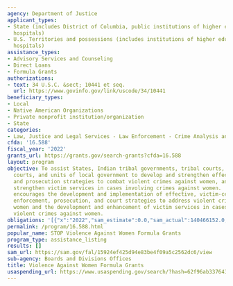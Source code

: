 ```yaml
---
agency: Department of Justice
applicant_types:
- State (includes District of Columbia, public institutions of higher education and
  hospitals)
- U.S. Territories and possessions (includes institutions of higher education and
  hospitals)
assistance_types:
- Advisory Services and Counseling
- Direct Loans
- Formula Grants
authorizations:
- text: 34 U.S.C. &sect; 10441 et seq.
  url: https://www.govinfo.gov/link/uscode/34/10441
beneficiary_types:
- Local
- Native American Organizations
- Private nonprofit institution/organization
- State
categories:
- Law, Justice and Legal Services - Law Enforcement - Crime Analysis and Data
cfda: '16.588'
fiscal_year: '2022'
grants_url: https://grants.gov/search-grants?cfda=16.588
layout: program
objective: To assist States, Indian tribal governments, tribal courts, State and local
  courts, and units of local government to develop and strengthen effective law enforcement
  and prosecution strategies to combat violent crimes against women, and develop and
  strengthen victim services in cases involving crimes against women.  The Program
  encourages the development and implementation of effective, victim-centered law
  enforcement, prosecution, and court strategies to address violent crimes against
  women and the development and enhancement of victim services in cases involving
  violent crimes against women.
obligations: '[{"x":"2022","sam_estimate":0.0,"sam_actual":140466152.0,"usa_spending_actual":140022029.43},{"x":"2023","sam_estimate":172932681.0,"sam_actual":0.0,"usa_spending_actual":172613121.98},{"x":"2024","sam_estimate":180000000.0,"sam_actual":0.0,"usa_spending_actual":-274795.77}]'
permalink: /program/16.588.html
popular_name: STOP Violence Against Women Formula Grants
program_type: assistance_listing
results: []
sam_url: https://sam.gov/fal/15924ef425d94e83be4f09a5c2562dc6/view
sub-agency: Boards and Divisions Offices
title: Violence Against Women Formula Grants
usaspending_url: https://www.usaspending.gov/search/?hash=62f96ab337643f33de50c6949b1db2b0
---
```

